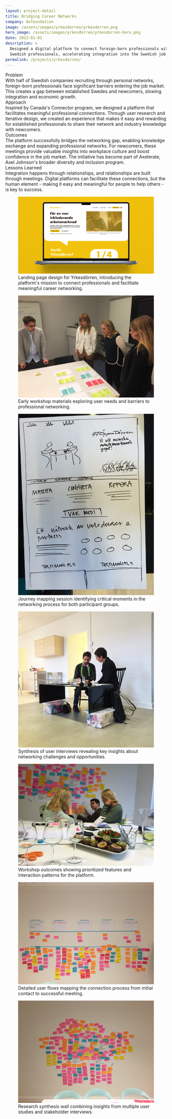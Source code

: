 ```yaml
---
layout: project-detail
title: Bridging Career Networks
company: Axfoundation
image: /assets/images/yrkesdorren/yrkesdorren.png
hero_image: /assets/images/yrkesdorren/yrkesdorren-hero.png
date: 2013-01-01
description: >
  Designed a digital platform to connect foreign-born professionals with established
  Swedish professionals, accelerating integration into the Swedish job market.
permalink: /projects/yrkesdorren/
---
```


<div class="project-grid">
  <div class="grid-headline">Problem</div>
  <div class="grid-content">
    With half of Swedish companies recruiting through personal networks, foreign-born professionals face significant barriers entering the job market. This creates a gap between established Swedes and newcomers, slowing integration and economic growth.
  </div>
  
  <div class="grid-headline">Approach</div>
  <div class="grid-content">
    Inspired by Canada's Connector program, we designed a platform that facilitates meaningful professional connections. Through user research and iterative design, we created an experience that makes it easy and rewarding for established professionals to share their network and industry knowledge with newcomers.
  </div>

  <div class="grid-headline">Outcomes</div>
  <div class="grid-content">
    The platform successfully bridges the networking gap, enabling knowledge exchange and expanding professional networks. For newcomers, these meetings provide valuable insights into workplace culture and boost confidence in the job market. The initiative has become part of Axelerate, Axel Johnson's broader diversity and inclusion program.
  </div>

  <div class="grid-headline">Lessons Learned</div>
  <div class="grid-content">
    Integration happens through relationships, and relationships are built through meetings. Digital platforms can facilitate these connections, but the human element - making it easy and meaningful for people to help others - is key to success.
  </div>
</div>
<figure class="project-video">
  <img src="/assets/images/yrkesdorren/hero.png" alt="Yrkesdörren landing page">
  <figcaption>Landing page design for Yrkesdörren, introducing the platform's mission to connect professionals and facilitate meaningful career networking.</figcaption>
</figure>
<figure class="project-image">
  <img src="/assets/images/yrkesdorren/research1.JPG" alt="User research workshop materials">
  <figcaption>Early workshop materials exploring user needs and barriers to professional networking.</figcaption>
</figure>
<figure class="project-image">
  <img src="/assets/images/yrkesdorren/research2.JPG" alt="Journey mapping session">
  <figcaption>Journey mapping session identifying critical moments in the networking process for both participant groups.</figcaption>
</figure>
<figure class="project-image">
  <img src="/assets/images/yrkesdorren/research3.JPG" alt="User interview insights">
  <figcaption>Synthesis of user interviews revealing key insights about networking challenges and opportunities.</figcaption>
</figure>
<figure class="project-image">
  <img src="/assets/images/yrkesdorren/research4.JPG" alt="Design workshop results">
  <figcaption>Workshop outcomes showing prioritized features and interaction patterns for the platform.</figcaption>
</figure>
<figure class="project-image">
  <img src="/assets/images/yrkesdorren/research5.JPG" alt="User flow diagrams">
  <figcaption>Detailed user flows mapping the connection process from initial contact to successful meeting.</figcaption>
</figure>
<figure class="project-image">
  <img src="/assets/images/yrkesdorren/research6.JPG" alt="Research synthesis wall">
  <figcaption>Research synthesis wall combining insights from multiple user studies and stakeholder interviews.</figcaption>
</figure> 




